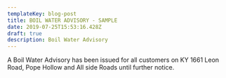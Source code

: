 ```yaml
---
templateKey: blog-post
title: BOIL WATER ADVISORY - SAMPLE
date: 2019-07-25T15:53:16.428Z
draft: true
description: Boil Water Advisory
---
```

A Boil Water Advisory has been issued for all customers on KY 1661 Leon Road, Pope Hollow and All side Roads until further notice.
